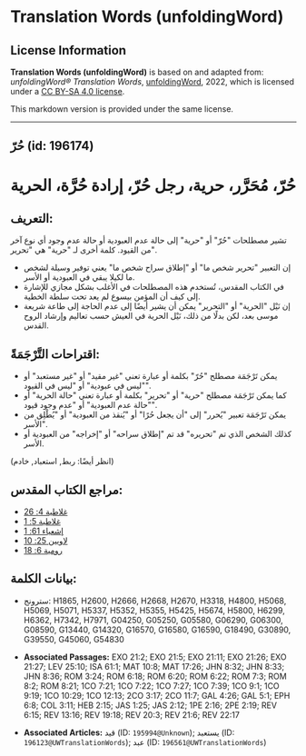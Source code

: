 # Translation Words (unfoldingWord)

## License Information

**Translation Words (unfoldingWord)** is based on and adapted from: _unfoldingWord® Translation Words_, [unfoldingWord](https://unfoldingword.org/utw), 2022, which is licensed under a [CC BY-SA 4.0 license](https://creativecommons.org/licenses/by-sa/4.0/legalcode.en).

This markdown version is provided under the same license.



--------------------------------

## حُرّ (id: 196174)

حُرّ، مُحَرَّر، حرية، رجل حُرّ، إرادة حُرَّة، الحرية
====================================================

التعريف:
--------

تشير مصطلحات "حُرّ" أو "حرية" إلى حالة عدم العبودية أو حالة عدم وجود أي نوع آخر من القيود. كلمة أخرى لـ "حرية" هي "تحرير".

* إن التعبير "تحرير شخص ما" أو "إطلاق سراح شخص ما" يعني توفير وسيلة لشخص ما لكيلا يبقي في العبودية أو الأسر.
* في الكتاب المقدس، تُستخدم هذه المصطلحات في الأغلب بشكل مجازي للإشارة إلى كيف أن المؤمن بيسوع لم يعد تحت سلطة الخطية.
* إن نَيْل "الحرية" أو "التحرير" يمكن أن يشير أيضًا إلى عدم الحاجة إلى طاعة شريعة موسى بعد، لكن بدلًا من ذلك، نَيْل الحرية في العيش حسب تعاليم وإرشاد الروح القدس.

اقتراحات التَّرْجَمَةً:
-----------------------

* يمكن تَرْجَمَة مصطلح "حُرّ" بكلمة أو عبارة تعني "غير مقيد" أو "غير مستعبد" أو "ليس في عبودية" أو "ليس في القيود".
* كما يمكن تَرْجَمَة مصطلح "حرية" أو "تحرير" بكلمة أو عبارة تعني "حالة الحرية" أو "حالة عدم العبودية" أو "عدم وجود قيود".
* يمكن تَرْجَمَة تعبير "يُحرر" إلى "أن يجعل حُرًا" أو "يُنقذ من العبودية" أو "يُطْلِق من الأسر".
* كذلك الشخص الذي تم "تحريره" قد تم "إطلاق سراحه" أو "إخراجه" من العبودية أو الأسر.

(انظر أيضًا: ربط, استعباد, خادم)

مراجع الكتاب المقدس:
--------------------

* [غلاطية 4: 26](https://ref.ly/Gal4:26)
* [غلاطية 5: 1](https://ref.ly/Gal5:1)
* [إشعياء 61: 1](https://ref.ly/Isa61:1)
* [لاويين 25: 10](https://ref.ly/Lev25:10)
* [رومية 6: 18](https://ref.ly/Rom6:18)

بيانات الكلمة:
--------------

* سترونج: H1865, H2600, H2666, H2668, H2670, H3318, H4800, H5068, H5069, H5071, H5337, H5352, H5355, H5425, H5674, H5800, H6299, H6362, H7342, H7971, G04250, G05250, G05580, G06290, G06300, G08590, G13440, G14320, G16570, G16580, G16590, G18490, G30890, G39550, G45060, G54830

* **Associated Passages:** EXO 21:2; EXO 21:5; EXO 21:11; EXO 21:26; EXO 21:27; LEV 25:10; ISA 61:1; MAT 10:8; MAT 17:26; JHN 8:32; JHN 8:33; JHN 8:36; ROM 3:24; ROM 6:18; ROM 6:20; ROM 6:22; ROM 7:3; ROM 8:2; ROM 8:21; 1CO 7:21; 1CO 7:22; 1CO 7:27; 1CO 7:39; 1CO 9:1; 1CO 9:19; 1CO 10:29; 1CO 12:13; 2CO 3:17; 2CO 11:7; GAL 4:26; GAL 5:1; EPH 6:8; COL 3:11; HEB 2:15; JAS 1:25; JAS 2:12; 1PE 2:16; 2PE 2:19; REV 6:15; REV 13:16; REV 19:18; REV 20:3; REV 21:6; REV 22:17
* **Associated Articles:** قيد (ID: `195994@Unknown`); يستعبد (ID: `196123@UWTranslationWords`); عبد (ID: `196561@UWTranslationWords`)

